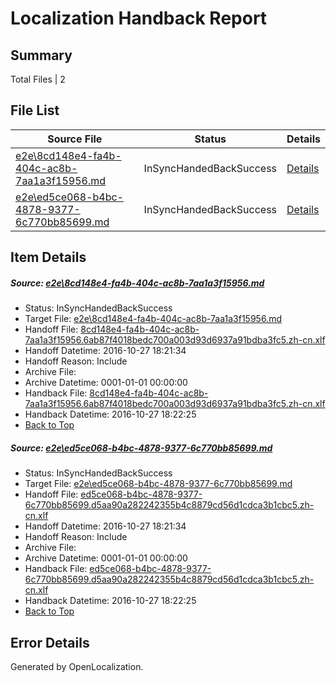 # <a name='report-top'></a> Localization Handback Report

## Summary
 Total Files | 2

## File List
 Source File | Status | Details 
 ----------- | ------ | ------- 
 [e2e\8cd148e4-fa4b-404c-ac8b-7aa1a3f15956.md](https://github.com/OpenLocalizationTestOrg/ol-test0/blob/9741a8499a9dc9a53e6c06984fa9b7d69719c8df/e2e/8cd148e4-fa4b-404c-ac8b-7aa1a3f15956.md) | InSyncHandedBackSuccess | [Details](#fbdf365983b1c205e52cab33034f4ecfdc9157ab3)
 [e2e\ed5ce068-b4bc-4878-9377-6c770bb85699.md](https://github.com/OpenLocalizationTestOrg/ol-test0/blob/9741a8499a9dc9a53e6c06984fa9b7d69719c8df/e2e/ed5ce068-b4bc-4878-9377-6c770bb85699.md) | InSyncHandedBackSuccess | [Details](#de57c1232112aa635cd130e89c6b5e7b9fe7c5484)

## Item Details
##### <a name='fbdf365983b1c205e52cab33034f4ecfdc9157ab3'></a> Source: [e2e\8cd148e4-fa4b-404c-ac8b-7aa1a3f15956.md](https://github.com/OpenLocalizationTestOrg/ol-test0/blob/9741a8499a9dc9a53e6c06984fa9b7d69719c8df/e2e/8cd148e4-fa4b-404c-ac8b-7aa1a3f15956.md)
* Status: InSyncHandedBackSuccess
* Target File: [e2e\8cd148e4-fa4b-404c-ac8b-7aa1a3f15956.md](https://github.com/OpenLocalizationTestOrg/ol-test0-zhcn/blob/d1d336d7345f577e3bff8c0d7a0b62a1885a0ea8/e2e/8cd148e4-fa4b-404c-ac8b-7aa1a3f15956.md)
* Handoff File: [8cd148e4-fa4b-404c-ac8b-7aa1a3f15956.6ab87f4018bedc700a003d93d6937a91bdba3fc5.zh-cn.xlf](https://github.com/OpenLocalizationTestOrg/ol-test0-handoff/blob/26d4c78b39eb5e1948f8c4d6d06ea630e53023c2/ol-handoff/OpenLocalizationTestOrg/ol-test0-zhcn/shujia/high/8cd148e4-fa4b-404c-ac8b-7aa1a3f15956.6ab87f4018bedc700a003d93d6937a91bdba3fc5.zh-cn.xlf)
* Handoff Datetime: 2016-10-27 18:21:34
* Handoff Reason: Include
* Archive File: 
* Archive Datetime: 0001-01-01 00:00:00
* Handback File: [8cd148e4-fa4b-404c-ac8b-7aa1a3f15956.6ab87f4018bedc700a003d93d6937a91bdba3fc5.zh-cn.xlf](https://github.com/OpenLocalizationTestOrg/ol-test0-handback/blob/715d18d50d3172c1b48a0e34fea37c783ba72f79/ol-handback/OpenLocalizationTestOrg/ol-test0-zhcn/shujia/high/8cd148e4-fa4b-404c-ac8b-7aa1a3f15956.6ab87f4018bedc700a003d93d6937a91bdba3fc5.zh-cn.xlf)
* Handback Datetime: 2016-10-27 18:22:25
* [Back to Top](#report-top)

##### <a name='de57c1232112aa635cd130e89c6b5e7b9fe7c5484'></a> Source: [e2e\ed5ce068-b4bc-4878-9377-6c770bb85699.md](https://github.com/OpenLocalizationTestOrg/ol-test0/blob/9741a8499a9dc9a53e6c06984fa9b7d69719c8df/e2e/ed5ce068-b4bc-4878-9377-6c770bb85699.md)
* Status: InSyncHandedBackSuccess
* Target File: [e2e\ed5ce068-b4bc-4878-9377-6c770bb85699.md](https://github.com/OpenLocalizationTestOrg/ol-test0-zhcn/blob/d1d336d7345f577e3bff8c0d7a0b62a1885a0ea8/e2e/ed5ce068-b4bc-4878-9377-6c770bb85699.md)
* Handoff File: [ed5ce068-b4bc-4878-9377-6c770bb85699.d5aa90a282242355b4c8879cd56d1cdca3b1cbc5.zh-cn.xlf](https://github.com/OpenLocalizationTestOrg/ol-test0-handoff/blob/26d4c78b39eb5e1948f8c4d6d06ea630e53023c2/ol-handoff/OpenLocalizationTestOrg/ol-test0-zhcn/shujia/high/ed5ce068-b4bc-4878-9377-6c770bb85699.d5aa90a282242355b4c8879cd56d1cdca3b1cbc5.zh-cn.xlf)
* Handoff Datetime: 2016-10-27 18:21:34
* Handoff Reason: Include
* Archive File: 
* Archive Datetime: 0001-01-01 00:00:00
* Handback File: [ed5ce068-b4bc-4878-9377-6c770bb85699.d5aa90a282242355b4c8879cd56d1cdca3b1cbc5.zh-cn.xlf](https://github.com/OpenLocalizationTestOrg/ol-test0-handback/blob/715d18d50d3172c1b48a0e34fea37c783ba72f79/ol-handback/OpenLocalizationTestOrg/ol-test0-zhcn/shujia/high/ed5ce068-b4bc-4878-9377-6c770bb85699.d5aa90a282242355b4c8879cd56d1cdca3b1cbc5.zh-cn.xlf)
* Handback Datetime: 2016-10-27 18:22:25
* [Back to Top](#report-top)


## Error Details

Generated by OpenLocalization.
